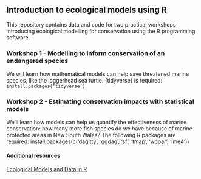 ## Introduction to ecological models using R

This repository contains data and code for two practical workshops introducing ecological modelling for conservation using the R programming software.

### Workshop 1 - Modelling to inform conservation of an endangered species

We will learn how mathematical models can help save threatened marine species, like the loggerhead sea turtle. {tidyverse} is required:
`install.packages(‘tidyverse’)`

### Workshop 2 - Estimating conservation impacts with statistical models

We’ll learn how models can help us quantify the effectiveness of marine conservation: how many more fish species do we have because of marine protected areas in New South Wales? The following R packages are required:
install.packages(c(‘dagitty’, ‘ggdag’, ‘sf’, ‘tmap’, ‘wdpar’, ‘lme4’))

#### Additional resources

[Ecological Models and Data in R](https://www.jstor.org/stable/j.ctvcm4g37)